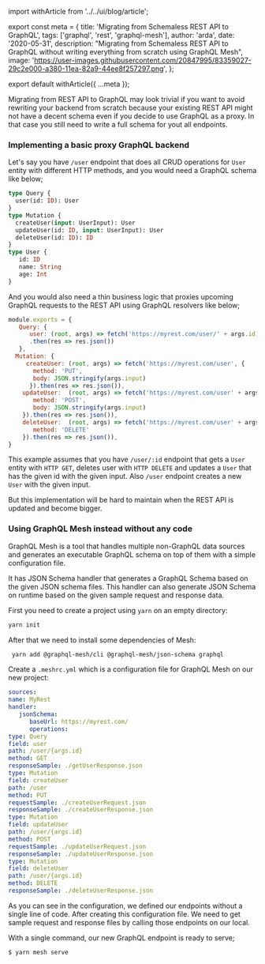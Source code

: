 import withArticle from '../../ui/blog/article';

export const meta = {
  title:
    'Migrating from Schemaless REST API to GraphQL',
  tags: ['graphql', 'rest', 'graphql-mesh'],
  author: 'arda',
  date: '2020-05-31',
  description:
    "Migrating from Schemaless REST API to GraphQL without writing everything from scratch using GraphQL Mesh",
  image:
    'https://user-images.githubusercontent.com/20847995/83359027-29c2e000-a380-11ea-82a9-44ee8f257297.png',
};

export default withArticle({ ...meta });

Migrating from REST API to GraphQL may look trivial if you want to avoid rewriting your backend from scratch because your existing REST API might not have a decent schema even if you decide to use GraphQL as a proxy. In that case you still need to write a full schema for yout all endpoints.

### Implementing a basic proxy GraphQL backend

Let's say you have `/user` endpoint that does all CRUD operations for `User` entity with different HTTP methods, and you would need a GraphQL schema like below;

```graphql
type Query {
  user(id: ID): User
}
type Mutation {
  createUser(input: UserInput): User
  updateUser(id: ID, input: UserInput): User
  deleteUser(id: ID): ID
}
type User {
   id: ID
   name: String
   age: Int
}
```

And you would also need a thin business logic that proxies upcoming GraphQL requests to the REST API using GraphQL resolvers like below;
```js
module.exports = {
   Query: {
      user: (root, args) => fetch('https://myrest.com/user/' + args.id)
      .then(res => res.json())
   },
  Mutation: {
     createUser: (root, args) => fetch('https://myrest.com/user', {
       method: 'PUT',
       body: JSON.stringify(args.input)
      }).then(res => res.json()),
    updateUser:  (root, args) => fetch('https://myrest.com/user' + args.id, {
       method: 'POST',
       body: JSON.stringify(args.input)
    }).then(res => res.json()),
    deleteUser:  (root, args) => fetch('https://myrest.com/user' + args.id, {
       method: 'DELETE'
    }).then(res => res.json()),
}
```

This example assumes that you have `/user/:id` endpoint that gets a `User` entity with `HTTP GET`, deletes user with `HTTP DELETE` and updates a `User` that has the given id with the given input. Also `/user` endpoint creates a new `User` with the given input.

But this implementation will be hard to maintain when the REST API is updated and become bigger.

### Using GraphQL Mesh instead without any code

GraphQL Mesh is a tool that handles multiple non-GraphQL data sources and generates an executable GraphQL schema on top of them with a simple configuration file.

It has JSON Schema handler that generates a GraphQL Schema based on the given JSON schema files. This handler can also generate JSON Schema on runtime based on the given sample request and response data.

First you need to create a project using `yarn` on an empty directory:

```bash
yarn init
```

After that we need to install some dependencies of Mesh:

```bash
 yarn add @graphql-mesh/cli @graphql-mesh/json-schema graphql
```

Create a `.meshrc.yml` which is a configuration file for GraphQL Mesh on our new project:

```yml
sources:
name: MyRest
handler:
   jsonSchema:
      baseUrl: https://myrest.com/
      operations:
type: Query
field: user
path: /user/{args.id}
method: GET
responseSample: ./getUserResponse.json
type: Mutation
field: createUser
path: /user
method: PUT
requestSample: ./createUserRequest.json
responseSample: ./createUserResponse.json
type: Mutation
field: updateUser
path: /user/{args.id}
method: POST
requestSample: ./updateUserRequest.json
responseSample: ./updateUserResponse.json
type: Mutation
field: deleteUser
path: /user/{args.id}
method: DELETE
responseSample: ./deleteUserResponse.json
```

As you can see in the configuration, we defined our endpoints without a single line of code. After creating this configuration file. We need to get sample request and response files by calling those endpoints on our local.

With a single command, our new GraphQL endpoint is ready to serve;

```bash
$ yarn mesh serve
```

